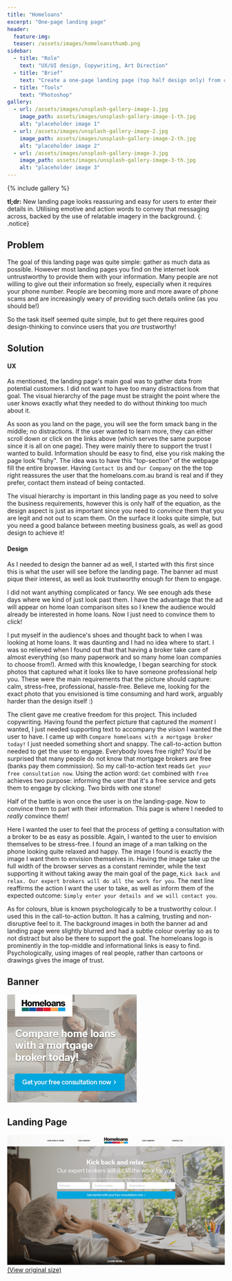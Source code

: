 ```yaml
---
title: "Homeloans"
excerpt: "One-page landing page"
header:
  feature-img:
  teaser: /assets/images/homeloansthumb.png
sidebar:
  - title: "Role"
    text: "UX/UI design, Copywriting, Art Direction"
  - title: "Brief"
    text: "Create a one-page landing page (top half design only) from click through banner ads that prompts user action"
  - title: "Tools"
    text: "Photoshop"
gallery:
  - url: /assets/images/unsplash-gallery-image-1.jpg
    image_path: assets/images/unsplash-gallery-image-1-th.jpg
    alt: "placeholder image 1"
  - url: /assets/images/unsplash-gallery-image-2.jpg
    image_path: assets/images/unsplash-gallery-image-2-th.jpg
    alt: "placeholder image 2"
  - url: /assets/images/unsplash-gallery-image-3.jpg
    image_path: assets/images/unsplash-gallery-image-3-th.jpg
    alt: "placeholder image 3"
---
```


{% include gallery %}

**tl;dr:**  New landing page looks reassuring and easy for users to enter their details in. Utilising emotive and action words to convey that messaging across, backed by the use of relatable imagery in the background.
{: .notice}

Problem
------------
The goal of this landing page was quite simple: gather as much data as possible. However most landing pages you find on the internet look untrustworthy to provide them with your information. Many people are not willing to give out their information so freely, especially when it requires your phone number. People are becoming more and more aware of phone scams and are increasingly weary of providing such details online (as you should be!)

So the task itself seemed quite simple, but to get there requires good design-thinking to convince users that you *are* trustworthy!

Solution
------------
#### UX
As mentioned, the landing page's main goal was to gather data from potential customers. I did not want to have too many distractions from that goal. The visual hierarchy of the page must be straight the point where the user knows exactly what they needed to do without *thinking* too much about it.

As soon as you land on the page, you will see the form smack bang in the middle; no distractions. If the user wanted to learn more, they can either scroll down or click on the links above (which serves the same purpose since it is all on one page). They were mainly there to support the trust I wanted to build. Information should be easy to find, else you risk making the page look "fishy". The idea was to have this "top-section" of the webpage fill the entire browser. Having `Contact Us` and `Our Company` on the the top right reassures the user that the homeloans.com.au brand is real and if they prefer, contact them instead of being contacted.

The visual hierarchy is important in this landing page as you need to solve the business requirements, however this is only half of the equation, as the design aspect is just as important since you need to *convince* them that you are legit and not out to scam them. On the surface it looks quite simple, but you need a good balance between meeting business goals, as well as good design to achieve it!

#### Design
As I needed to design the banner ad as well, I started with this first since this is what the user will see before the landing page. The banner ad must pique their interest, as well as look trustworthy enough for them to engage.

I did not want anything complicated or fancy. We see enough ads these days where we kind of just look past them. I have the advantage that the ad will appear on home loan comparison sites so I knew the audience would already be interested in home loans. Now I just need to convince them to click!

I put myself in the audience's shoes and thought back to when I was looking at home loans. It was daunting and I had no idea where to start. I was so relieved when I found out that that having a broker take care of almost everything (so many paperwork and so many home loan companies to choose from!). Armed with this knowledge, I began searching for stock photos that captured what it looks like to have someone professional help you. These were the main requirements that the picture should capture: calm, stress-free, professional, hassle-free. Believe me, looking for the exact photo that you envisioned is time consuming and hard work, arguably harder than the design itself :)

The client gave me creative freedom for this project. This included copywriting. Having found the perfect picture that captured the *moment* I wanted, I just needed supporting text to accompany the *vision* I wanted the user to have. I came up with `Compare homeloans with a mortgage broker today!` I just needed something short and snappy. The call-to-action button needed to get the user to engage. Everybody loves free right? You'd be surprised that many people do not know that mortgage brokers are free (banks pay them commission). So my call-to-action text reads `Get your free consultation now`. Using the action word: `Get` combined with `free` achieves two purpose: informing the user that it's a free service and gets them to engage by clicking. Two birds with one stone!

Half of the battle is won once the user is on the landing-page. Now to convince them to part with their information. This page is where I needed to *really* convince them!

Here I wanted the user to feel that the process of getting a consultation with a broker to be as easy as possible. Again, I wanted to the user to envision themselves to be stress-free. I found an image of a man talking on the phone looking quite relaxed and happy. The image I found is exactly the image I want them to envision themselves in. Having the image take up the full width of the browser serves as a constant reminder, while the text supporting it without taking away the main goal of the page, `Kick back and relax. Our expert brokers will do all the work for you`. The next line reaffirms the action I want the user to take, as well as inform them of the expected outcome: `Simply enter your details and we will contact you`.

As for colours, blue is known psychologically to be a trustworthy colour. I used this in the call-to-action button. It has a calming, trusting and non-disruptive feel to it. The background images in both the banner ad and landing page were slightly blurred and had a subtle colour overlay so as to not distract but also be there to support the goal. The homeloans logo is prominently in the top-middle and informational links is easy to find. Psychologically, using images of real people, rather than cartoons or drawings gives the image of trust.

Banner
---------
![homeloans banner ad](/assets/images/homeloans-banner.png "homeloans banner ad")

Landing Page
--------------------
![homeloans landing page](/assets/images/homeloans-landing.png "homeloans landing page")
[(View original size)](/assets/images/homeloans-landing.png)

